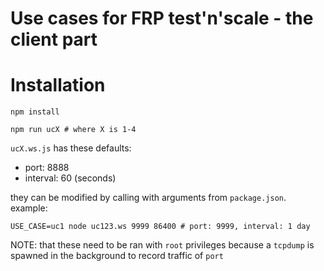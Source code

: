# Use cases for FRP test'n'scale - the client part

# Installation

```shell
npm install

npm run ucX # where X is 1-4
```

`ucX.ws.js` has these defaults:
* port: 8888
* interval: 60 (seconds)

they can be modified by calling with arguments from `package.json`. example:
```shell
USE_CASE=uc1 node uc123.ws 9999 86400 # port: 9999, interval: 1 day
```

NOTE: that these need to be ran with `root` privileges because a `tcpdump` is spawned in the background to record traffic of `port` 